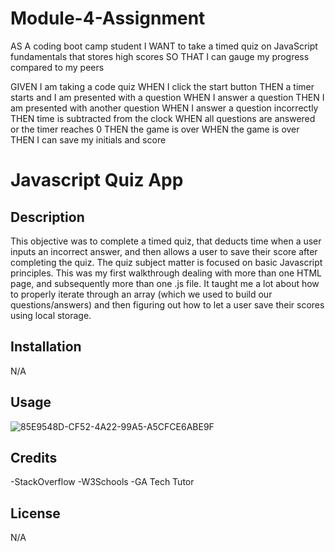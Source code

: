 # Module-4-Assignment

AS A coding boot camp student
I WANT to take a timed quiz on JavaScript fundamentals that stores high scores
SO THAT I can gauge my progress compared to my peers

GIVEN I am taking a code quiz
WHEN I click the start button
THEN a timer starts and I am presented with a question
WHEN I answer a question
THEN I am presented with another question
WHEN I answer a question incorrectly
THEN time is subtracted from the clock
WHEN all questions are answered or the timer reaches 0
THEN the game is over
WHEN the game is over
THEN I can save my initials and score

# Javascript Quiz App

## Description

This objective was to complete a timed quiz, that deducts time when a user inputs an incorrect answer, and then allows a user to save their score after completing the quiz. The quiz subject matter is focused on basic Javascript principles. This was my first walkthrough dealing with more than one HTML page, and subsequently more than one .js file. It taught me a lot about how to properly iterate through an array (which we used to build our questions/answers) and then figuring out how to let a user save their scores using local storage. 

## Installation

N/A

## Usage

![85E9548D-CF52-4A22-99A5-A5CFCE6ABE9F](https://user-images.githubusercontent.com/112831268/200006450-a831a41e-5c1d-4790-a1ad-c5b639a33e88.jpeg)


## Credits

-StackOverflow
-W3Schools
-GA Tech Tutor 

## License

N/A
